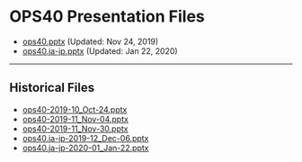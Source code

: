 <!--
This is a machine generated file, and should not be edited, as it will be overwritten with future updates.
-->

# OPS40 Presentation Files

- [ops40.pptx](https://globaleventcdn.blob.core.windows.net/assets/ops/ops40/ops40.pptx) (Updated: Nov 24, 2019)
- [ops40.ja-jp.pptx](https://globaleventcdn.blob.core.windows.net/assets/ops/ops40/ops40.ja-jp.pptx) (Updated: Jan 22, 2020)
---
## Historical Files
- [ops40-2019-10_Oct-24.pptx](https://globaleventcdn.blob.core.windows.net/assets/ops/ops40/ops40-2019-10_Oct-24.pptx)
- [ops40-2019-11_Nov-04.pptx](https://globaleventcdn.blob.core.windows.net/assets/ops/ops40/ops40-2019-11_Nov-04.pptx)
- [ops40-2019-11_Nov-30.pptx](https://globaleventcdn.blob.core.windows.net/assets/ops/ops40/ops40-2019-11_Nov-30.pptx)
- [ops40.ja-jp-2019-12_Dec-06.pptx](https://globaleventcdn.blob.core.windows.net/assets/ops/ops40/ops40.ja-jp-2019-12_Dec-06.pptx)
- [ops40.ja-jp-2020-01_Jan-22.pptx](https://globaleventcdn.blob.core.windows.net/assets/ops/ops40/ops40.ja-jp-2020-01_Jan-22.pptx)


